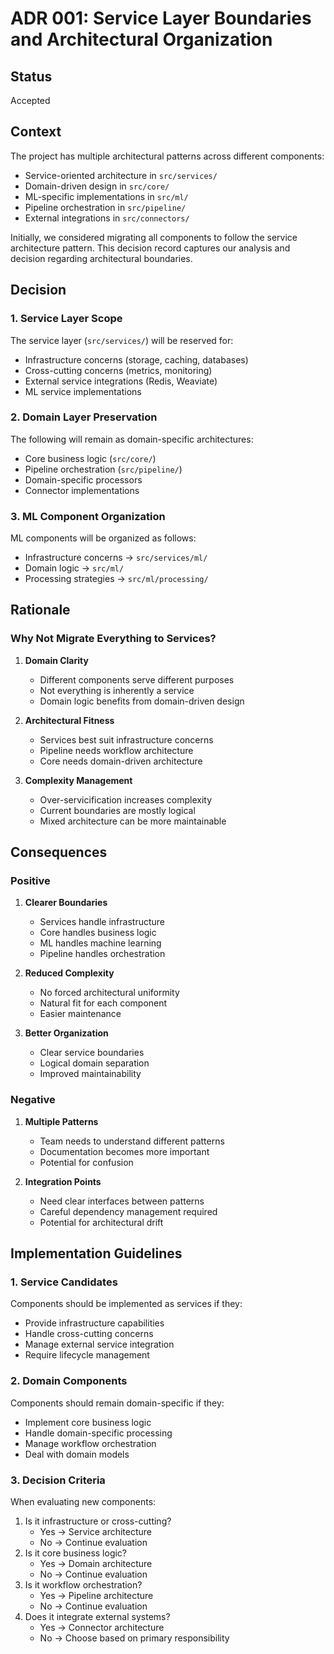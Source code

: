 # ADR 001: Service Layer Boundaries and Architectural Organization

## Status

Accepted

## Context

The project has multiple architectural patterns across different components:

- Service-oriented architecture in `src/services/`
- Domain-driven design in `src/core/`
- ML-specific implementations in `src/ml/`
- Pipeline orchestration in `src/pipeline/`
- External integrations in `src/connectors/`

Initially, we considered migrating all components to follow the service architecture pattern. This decision record captures our analysis and decision regarding architectural boundaries.

## Decision

### 1. Service Layer Scope

The service layer (`src/services/`) will be reserved for:

- Infrastructure concerns (storage, caching, databases)
- Cross-cutting concerns (metrics, monitoring)
- External service integrations (Redis, Weaviate)
- ML service implementations

### 2. Domain Layer Preservation

The following will remain as domain-specific architectures:

- Core business logic (`src/core/`)
- Pipeline orchestration (`src/pipeline/`)
- Domain-specific processors
- Connector implementations

### 3. ML Component Organization

ML components will be organized as follows:

- Infrastructure concerns → `src/services/ml/`
- Domain logic → `src/ml/`
- Processing strategies → `src/ml/processing/`

## Rationale

### Why Not Migrate Everything to Services?

1. **Domain Clarity**

   - Different components serve different purposes
   - Not everything is inherently a service
   - Domain logic benefits from domain-driven design

2. **Architectural Fitness**

   - Services best suit infrastructure concerns
   - Pipeline needs workflow architecture
   - Core needs domain-driven architecture

3. **Complexity Management**
   - Over-servicification increases complexity
   - Current boundaries are mostly logical
   - Mixed architecture can be more maintainable

## Consequences

### Positive

1. **Clearer Boundaries**

   - Services handle infrastructure
   - Core handles business logic
   - ML handles machine learning
   - Pipeline handles orchestration

2. **Reduced Complexity**

   - No forced architectural uniformity
   - Natural fit for each component
   - Easier maintenance

3. **Better Organization**
   - Clear service boundaries
   - Logical domain separation
   - Improved maintainability

### Negative

1. **Multiple Patterns**

   - Team needs to understand different patterns
   - Documentation becomes more important
   - Potential for confusion

2. **Integration Points**
   - Need clear interfaces between patterns
   - Careful dependency management required
   - Potential for architectural drift

## Implementation Guidelines

### 1. Service Candidates

Components should be implemented as services if they:

- Provide infrastructure capabilities
- Handle cross-cutting concerns
- Manage external service integration
- Require lifecycle management

### 2. Domain Components

Components should remain domain-specific if they:

- Implement core business logic
- Handle domain-specific processing
- Manage workflow orchestration
- Deal with domain models

### 3. Decision Criteria

When evaluating new components:

1. Is it infrastructure or cross-cutting?
   - Yes → Service architecture
   - No → Continue evaluation
2. Is it core business logic?
   - Yes → Domain architecture
   - No → Continue evaluation
3. Is it workflow orchestration?
   - Yes → Pipeline architecture
   - No → Continue evaluation
4. Does it integrate external systems?
   - Yes → Connector architecture
   - No → Choose based on primary responsibility
